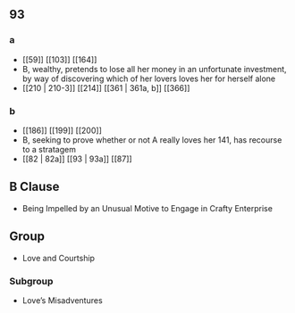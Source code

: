 ## 93
### a
- [[59]] [[103]] [[164]] 
- B, wealthy, pretends to lose all her money in an unfortunate investment, by way of discovering which of her lovers loves her for herself alone
- [[210 | 210-3]] [[214]] [[361 | 361a, b]] [[366]] 

### b
- [[186]] [[199]] [[200]] 
- B, seeking to prove whether or not A really loves her 141, has recourse to a stratagem
- [[82 | 82a]] [[93 | 93a]] [[87]] 

## B Clause
- Being Impelled by an Unusual Motive to Engage in Crafty Enterprise

## Group
- Love and Courtship

### Subgroup
- Love’s Misadventures

